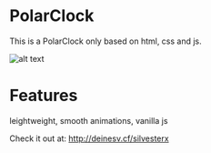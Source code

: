# PolarClock
This is a PolarClock only based on html, css and js.

![alt text](https://mxxcqg.db.files.1drv.com/y4mUh481u0biiYIQa4Hsa6XlVO7zPoEl3mFh8sP-bTzSlyvNpw2Rno2mAKQPt2rWOXt1ioPgQTGrXGoqCISUIdMkT2uwakevWGfrdZrslqpT1Vu5jioROHyWpYx7Mn9HvMpcl0gXlwYqRjyt-TvN9WUC0ofVcYNsID7JTTMljcnY5XtEoe42rBsm1fw6hsd49aDtpB2eetxW9S1sYz62TxfpQ)

# Features
leightweight, smooth animations, vanilla js

Check it out at: http://deinesv.cf/silvesterx
